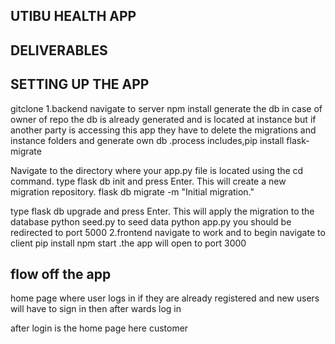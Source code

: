 ## UTIBU HEALTH APP


## DELIVERABLES


## SETTING UP THE APP
gitclone
1.backend 
navigate to server
npm install
generate the db 
in case of owner of repo the db is already generated and is located at instance
but if another party is accessing this app they have to delete the migrations and instance folders and generate own db .process includes,pip install flask-migrate

Navigate to the directory where your app.py file is located using the cd command.
type flask db init and press Enter. This will create a new migration repository.
flask db migrate -m "Initial migration."

 type flask db upgrade and press Enter. This will apply the migration to the database
 python seed.py to seed data
 python app.py you should be redirected to port 5000 
2.frontend
navigate to work and to begin navigate to client
pip install
npm start .the app will open to port 3000

## flow off the app
home page where user logs in if they are already registered and new users will have to sign in then after wards log in

after login is the home page 
here customer 